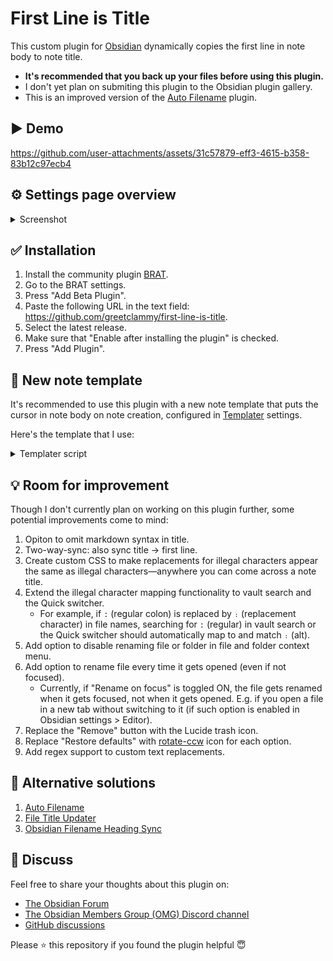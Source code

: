 # First Line is Title

This custom plugin for [Obsidian](https://obsidian.md/) dynamically copies the first line in note body to note title.

- **It's recommended that you back up your files before using this plugin.**
- I don't yet plan on submiting this plugin to the Obsidian plugin gallery.
- This is an improved version of the [Auto Filename](https://github.com/rcsaquino/obsidian-auto-filename) plugin. 

## ▶️ Demo

https://github.com/user-attachments/assets/31c57879-eff3-4615-b358-83b12c97ecb4

## ⚙️ Settings page overview

<details>
  <summary>Screenshot</summary>
<img width="1044" height="1315" alt="settings" src="https://github.com/user-attachments/assets/02798b46-17a3-48c7-8d9f-64298a743d63" />
</details>

## ✅ Installation

1. Install the community plugin [BRAT](https://obsidian.md/plugins?id=obsidian42-brat).
2. Go to the BRAT settings.
3. Press "Add Beta Plugin".
3. Paste the following URL in the text field: https://github.com/greetclammy/first-line-is-title.
4. Select the latest release.
5. Make sure that "Enable after installing the plugin" is checked.
6. Press "Add Plugin".

## 📝 New note template

It's recommended to use this plugin with a new note template that puts the cursor in note body on note creation, configured in [Templater](https://github.com/SilentVoid13/Templater) settings.

Here's the template that I use:

<details>
  <summary>Templater script</summary>

  ```js
---
created: <% moment(tp.file.creation_date()).format("YYYY-MM-DDTHH:mmZ") %>
tags: []
---
<%* 
if (!(/^Untitled(\s\d+)?$/.test(tp.file.title))) { -%>
<% tp.file.title %><% await tp.file.cursor() %>
<%* } -%>
<%*
tp.hooks.on_all_templates_executed(async () => {
  const leaf = app.workspace.activeLeaf;
  leaf.setViewState({
    type: "markdown",
    state: {
      mode: "source", 
      source: false
    }
  });
  await leaf.view.editor.focus();
});
-%>
```
  
</details>

## 💡 Room for improvement

Though I don't currently plan on working on this plugin further, some potential improvements come to mind:

1. Opiton to omit markdown syntax in title.
2. Two-way-sync: also sync title → first line.
3. Create custom CSS to make replacements for illegal characters appear the same as illegal characters—anywhere you can come across a note title.
4. Extend the illegal character mapping functionality to vault search and the Quick switcher.
   - For example, if `:` (regular colon) is replaced by `։` (replacement character) in file names, searching for `:` (regular) in vault search or the Quick switcher should automatically map to and match `։` (alt).
6. Add option to disable renaming file or folder in file and folder context menu.
7. Add option to rename file every time it gets opened (even if not focused).
   - Currently, if "Rename on focus" is toggled ON, the file gets renamed when it gets focused, not when it gets opened. E.g. if you open a file in a new tab without switching to it (if such option is enabled in Obsidian settings > Editor).
8. Replace the "Remove" button with the Lucide trash icon.
9. Replace "Restore defaults" with [rotate-ccw](https://lucide.dev/icons/rotate-ccw) icon for each option.
10. Add regex support to custom text replacements.

## 👀 Alternative solutions

1. [Auto Filename](https://github.com/rcsaquino/obsidian-auto-filename)
2. [File Title Updater](https://github.com/wenlzhang/obsidian-file-title-updater)
3. [Obsidian Filename Heading Sync](https://github.com/dvcrn/obsidian-filename-heading-sync)

## 💬 Discuss

Feel free to share your thoughts about this plugin on:

- [The Obsidian Forum](https://forum.obsidian.md/t/plugin-to-automatically-copy-first-line-in-note-to-note-title/103558)
- [The Obsidian Members Group (OMG) Discord channel](https://discord.com/channels/686053708261228577/707816848615407697)
- [GitHub discussions](https://github.com/greetclammy/first-line-is-title/discussions)

Please ⭐️ this repository if you found the plugin helpful 😇

